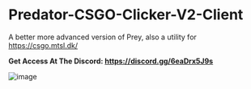 # Predator-CSGO-Clicker-V2-Client
A better more advanced version of Prey, also a utility for https://csgo.mtsl.dk/

**Get Access At The Discord: https://discord.gg/6eaDrx5J9s**

![image](https://user-images.githubusercontent.com/64395933/220145849-9a65b75f-f7ee-4d58-b3b9-05a70ee30543.png)
